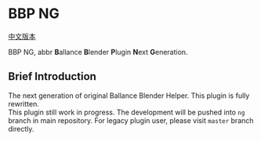 # BBP NG

[中文版本](README_ZH.md)

BBP NG, abbr **B**allance **B**lender **P**lugin **N**ext **G**eneration.

## Brief Introduction

The next generation of original Ballance Blender Helper. This plugin is fully rewritten.  
This plugin still work in progress. The development will be pushed into `ng` branch in main repository. For legacy plugin user, please visit `master` branch directly.
